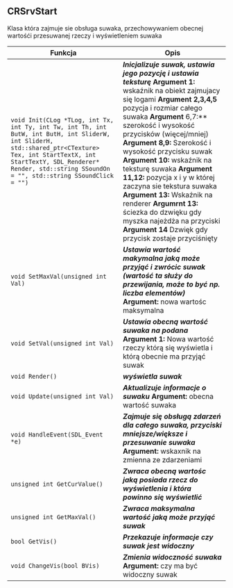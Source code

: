## **CRSrvStart**

Klasa która zajmuje sie obsługa suwaka, przechowywaniem obecnej wartośći przesuwanej rzeczy i wyświetleniem suwaka

| Funkcja                                  | Opis                                     |
| ---------------------------------------- | ---------------------------------------- |
| `void Init(CLog *TLog, int Tx, int Ty, int Tw, int Th, int ButW, int ButH, int SliderW, int SliderH, std::shared_ptr<CTexture> Tex, int StartTextX, int StartTextY, SDL_Renderer* Render, std::string SSoundOn = "", std::string SSoundClick = "")` | ***Inicjalizuje suwak, ustawia jego pozycję i ustawia teksturę*** **Argument 1:** wskaźnik na obiekt zajmujacy się logami **Argument 2,3,4,5** pozycja i rozmiar całego suwaka **Argument** 6,7:** szerokość i wysokość przycisków (więcej/mniej) **Argument 8,9:** Szerokość i wysokość przycisku suwak **Argument 10:** wskaźnik na teksturę suwaka **Argument 11,12:** pozycja x i y w której zaczyna sie tekstura suwaka **Argument 13:** Wskaźnik na renderer **Argumrnt 13:** ściezka do dzwięku gdy myszka najeżdża na przyciski **Argument 14** Dzwięk gdy przycisk zostaje przyciśnięty  |
| `void SetMaxVal(unsigned int Val)`       | ***Ustawia wartość makymalna jaką może przyjąć i zwrócic suwak (wartość ta służy do przewijania, może to być np. liczba elementów)*** **Argument:** nowa wartośc maksymalna |
| `void SetVal(unsigned int Val)`          | ***Ustawia obecną wartość suwaka na podana*** **Argument 1:** Nowa wartość rzeczy którą się wyświetla i którą obecnie ma przyjąć suwak |
| `void Render()`                          | ***wyświetla suwak***                    |
| `void Update(unsigned int Val)`          | ***Aktualizuje informacje o suwaku*** **Argument:** obecna wartość suwaka |
| `void HandleEvent(SDL_Event *e)`         | ***Zajmuje się obsługą zdarzeń dla całego suwaka, przyciski mniejsze/większe i przesuwanie suwaka*** **Argument:** wskaxnik na zmienna ze zdarzeniami |
| `unsigned int GetCurValue()`             | ***Zwraca obecną wartośc jaką posiada rzecz do wyświetlenia i która powinno się wyświetlić*** |
| `unsigned int GetMaxVal()`               | ***Zwraca maksymalna wartość jaką może przyjąć suwak*** |
| `bool GetVis()`                          | ***Przekazuje informacje czy suwak jest widoczny*** |
| `void ChangeVis(bool BVis)`              | ***Zmienia widoczność suwaka*** **Argument:** czy ma być widoczny suwak |
